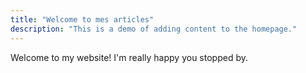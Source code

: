```yaml
---
title: "Welcome to mes articles"
description: "This is a demo of adding content to the homepage."
---
```

Welcome to my website! I'm really happy you stopped by.
